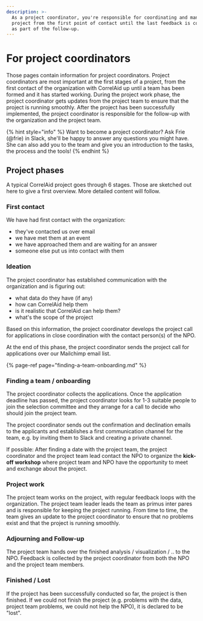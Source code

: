 ```yaml
---
description: >-
  As a project coordinator, you're responsible for coordinating and managing a
  project from the first point of contact until the last feedback is collected
  as part of the follow-up.
---
```


# For project coordinators

Those pages contain information for project coordinators. Project coordinators are most important at the first stages of a project, from the first contact of the organization with CorrelAid up until a team has been formed and it has started working. During the project work phase, the project coordinator gets updates from the project team to ensure that the project is running smoothly. After the project has been successfully implemented, the project coordinator is responsible for the follow-up with the organization and the project team.

{% hint style="info" %}
Want to become a project coordinator? Ask Frie \(@frie\) in Slack, she'll be happy to answer any questions you might have. She can also add you to the team and give you an introduction to the tasks, the process and the tools! 
{% endhint %}

## Project phases

A typical CorrelAid project goes through 6 stages. Those are sketched out here to give a first overview. More detailed content will follow. 

### First contact

We have had first contact with the organization:

* they've contacted us over email
* we have met them at an event
* we have approached them and are waiting for an answer
* someone else put us into contact with them

### Ideation

The project coordinator has established communication with the organization and is figuring out:

* what data do they have \(if any\)
* how can CorrelAid help them 
* is it realistic that CorrelAid can help them?
* what's the scope of the project 

Based on this information, the project coordinator develops the project call for applications in close coordination with the contact person\(s\) of the NPO.

At the end of this phase, the project coordinator sends the project call for applications over our Mailchimp email list.

{% page-ref page="finding-a-team-onboarding.md" %}

### Finding a team / onboarding

The project coordinator collects the applications. Once the application deadline has passed, the project coordinator looks for 1-3 suitable people to join the selection committee and they arrange for a call to decide who should join the project team. 

The project coordinator sends out the confirmation and declination emails to the applicants and establishes a first communication channel for the team, e.g. by inviting them to Slack and creating a private channel. 

If possible: After finding a date with the project team, the project coordinator and the project team lead contact the NPO to organize the **kick-off workshop** where project team and NPO have the opportunity to meet and exchange about the project. 

### Project work 

The project team works on the project, with regular feedback loops with the organization. The project team leader leads the team as primus inter pares and is responsible for keeping the project running. From time to time, the team gives an update to the project coordinator to ensure that no problems exist and that the project is running smoothly. 

### Adjourning and Follow-up 

The project team hands over the finished analysis / visualization / .. to the NPO. Feedback is collected by the project coordinator from both the NPO and the project team members. 

### Finished / Lost 

If the project has been successfully conducted so far, the project is then finished. If we could not finish the project \(e.g. problems with the data, project team problems, we could not help the NPO\), it is declared to be "lost". 

